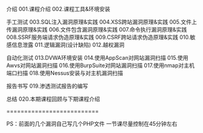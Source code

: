 介绍
001.课程介绍
002.课程工具&环境安装

手工测试
003.SQL注入漏洞原理&实践
004.XSS跨站漏洞原理&实践
005.文件上传漏洞原理&实践
006.文件包含漏洞原理&实践
007.命令执行漏洞原理&实践
008.SSRF服务端请求伪造原理&实践
009.CSRF跨站请求伪造原理&实践
010.敏感信息泄露
011.逻辑漏洞(设计缺陷)
012.越权漏洞

自动化测试
013.DVWA环境安装
014.使用AppScan对网站漏洞扫描
015.使用Awvs对网站漏洞扫描
016.使用BurpSuite对网站漏洞扫描
017.使用nmap对主机端口扫描
018.使用Nessus安装与对主机漏洞扫描

报告书写
019.渗透测试报告的编写

总结
020.本期课程回顾与下期课程介绍

==========================

PS：前面的几个漏洞自己写几个PHP文件
一节课尽量控制在45分钟左右
